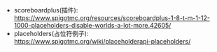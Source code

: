 - scoreboardplus(插件): https://www.spigotmc.org/resources/scoreboardplus-1-8-t-m-1-12-1000-placeholders-disable-worlds-a-lot-more.42605/
- placeholders(占位符例子): https://www.spigotmc.org/wiki/placeholderapi-placeholders/